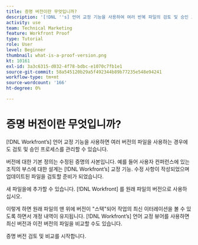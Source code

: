 ```yaml
---
title: 증명 버전이란 무엇입니까?
description: '[!DNL ''s] 언어 교정 기능을 사용하여 여러 반복 파일의 검토 및 승인 프로세스를 관리하는 데 어떻게 도움이 될 수 있는지 알아봅니다.'
activity: use
team: Technical Marketing
feature: Workfront Proof
type: Tutorial
role: User
level: Beginner
thumbnail: what-is-a-proof-version.png
kt: 10161
exl-id: 3a3c6315-d032-4f78-bdbc-e1070c7fb1e1
source-git-commit: 58a545120b29a5f492344b89b77235e548e94241
workflow-type: tm+mt
source-wordcount: '166'
ht-degree: 0%

---
```


# 증명 버전이란 무엇입니까?

[!DNL Workfront’s] 언어 교정 기능을 사용하면 여러 버전의 파일을 사용하는 경우에도 검토 및 승인 프로세스를 관리할 수 있습니다.

버전에 대한 기본 정의는 수정된 증명의 사본입니다. 예를 들어 사용자 컨퍼런스에 있는 조직의 부스에 대한 설계는 [!DNL Workfront’s] 교정 기능. 수정 사항이 작성되었으며 업데이트된 파일을 검토할 준비가 되었습니다.

새 파일을에 추가할 수 있습니다. [!DNL Workfront] 를 원래 파일의 버전으로 사용하십시오.

이렇게 하면 원래 파일의 맨 위에 버전이 &quot;스택&quot;되어 작업의 최신 이터레이션을 볼 수 있도록 하면서 개정 내역이 유지됩니다. [!DNL Workfront’s] 언어 교정 뷰어를 사용하면 최신 버전과 이전 버전의 파일을 비교할 수도 있습니다.

증명 버전 검토 및 비교를 시작합니다.
